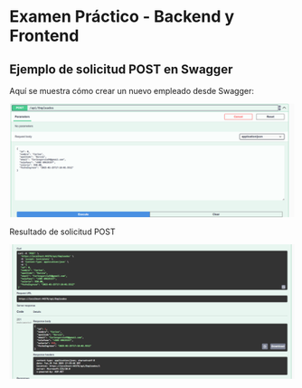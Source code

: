 # Examen Práctico - Backend y Frontend

## Ejemplo de solicitud POST en Swagger

Aquí se muestra cómo crear un nuevo empleado desde Swagger:

![Solicitud POST en Swagger](Capturas/Swagger_Post.png)

Resultado de solicitud POST

![Solicitud POST en Swagger](Capturas/Swagger_Post_Execute.png)

